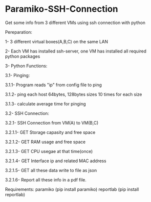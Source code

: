 # Paramiko-SSH-Connection
Get some info from 3 different VMs using ssh connection with python 


Pereparation:


1- 3 different virtual boxes(A,B,C) on the same LAN

2- Each VM has installed ssh-server, one VM has installed all required python packages


3- Python Functions:

3.1- Pinging:

3.1.1- Program reads "ip" from config file to ping

3.1.2- ping each host 64bytes, 128bytes sizes 10 times for each size

3.1.3- calculate average time for pinging

3.2- SSH Connection:

3.2.1- SSH Connection from VM(A) to VM(B,C)

3.2.1.1- GET Storage capasity and free space 

3.2.1.2- GET RAM usage and free space 

3.2.1.3- GET CPU usegae at that time(once)

3.2.1.4- GET Interface ip and related MAC address

3.2.1.5- GET all these data write to file as json

3.2.1.6- Report all these info in a pdf file.

Requirements:
paramiko (pip install paramiko)
reportlab (pip install reportlab)
